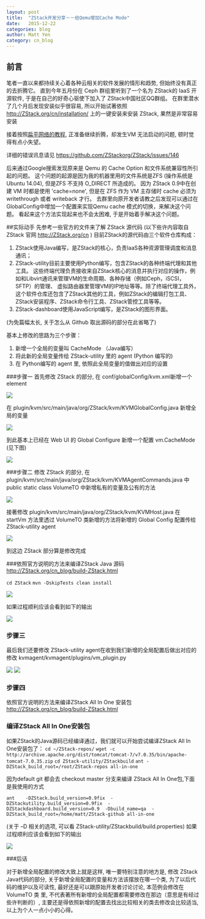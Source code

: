 ```yaml
---
layout: post
title:  "ZStack开发分享－－给Qemu增加Cache Mode"
date:   2015-12-22
categories: blog
author: Matt Yen 
category: cn_blog
---
```

## 前言
笔者一直以来都持续关心着各种云相关的软件发展的情形和趋势, 但始终没有真正的去折腾它。
直到今年五月份在 Ceph 群组里听到了一个名为 ZStack的 IaaS 开源软件, 于是在自己的好奇心驱使下加入了 ZStack中国社区QQ群组。
在群里潜水了几个月后发现安装似乎很容易, 所以开始试著依照
http://ZStack.org/cn/installation/ 上的一键安装来安装 ZStack, 果然是非常容易安装

接着按照[扁平网络的教程](http://ZStack.org/cn/tutorials/flat-network-ui.html), 正准备继续折腾，却发生VM 无法启动的问题, 顿时觉得有点小失望。


详细的错误讯息请见
https://github.com/ZStackorg/ZStack/issues/146

后来通过Google搜索发现原来是 Qemu 的 Cache Option 和文件系统兼容性所引起的问题。
这个问题的起源是因为我的机器里用的文件系统是ZFS (操作系统是 Ubuntu 14.04), 但是ZFS 不支持 O_DIRECT 所造成的。 
因为 ZStack 0.9中在创建 VM 时都是使用 'cache=none', 但是在 ZFS 作为 VM 主存储时 cache 必须为 writethrough 或者 writeback 才行。
去群里向原开发者请教之后发现可以通过在 GlobalConfig中增加一个配置来实现Qemu cache 模式的切换，来解决这个问题。
看起来这个方法实现起来也不会太困难, 于是开始着手解决这个问题。

##实际动手
先参考一些官方的文件来了解 ZStack 源代码
(以下些许内容取自 ZStack 官网 http://ZStack.org/cn )
目前ZStack的源代码由三个软件仓库构成：

 1. ZStack使用Java编写，是ZStack的核心，负责IaaS各种资源管理调度和消息通讯；
 2. ZStack-utility目前主要使用Python编写，包含ZStack的各种终端代理和其他工具。 这些终端代理负责接收来自ZStack核心的消息并执行对应的操作，例如和Libvirt通讯来管理VM的生命周期、各种存储（例如Ceph，iSCSI，SFTP）的管理、 虚拟路由器里管理VM的IP地址等等。除了终端代理工具外，这个软件仓库还包含了ZStack其他的工具，例如ZStack的编辑打包工具、 ZStack安装程序、ZStack命令行工具、ZStack管控工具等等。
 3. ZStack-dashboard使用JavaScript编写，是ZStack的图形界面。

(为免篇幅太长, 关于怎么从 Github 取出源码的部分在此省略了)

基本上修改的思路为三个步骤：
 1. 新增一个全局的变量叫 CacheMode （Java编写）
 2. 将此新的全局变量传给 ZStack-utility 里的 agent (Python 编写的)
 3. 在 Python编写的 agent 里, 依照此全局变量的值做出对应的设置

###步骤一
首先修改 ZStack 的部分, 
在 conf/globalConfig/kvm.xml新增一个element

<img src="/images/blogs/cache_mode/1.png" class="center-img img-responsive">

在 plugin/kvm/src/main/java/org/ZStack/kvm/KVMGlobalConfig.java 新增全局的变量

<img src="/images/blogs/cache_mode/2.png" class="center-img img-responsive">

到此基本上已经在 Web UI 的 Global Configure 新增一个配置 vm.CacheMode (见下图)

<img src="/images/blogs/cache_mode/3.png" class="center-img img-responsive">


###步骤二
修改 ZStack 的部分,
在plugin/kvm/src/main/java/org/ZStack/kvm/KVMAgentCommands.java 中
public static class VolumeTO 中新增私有的变量及公有的方法

<img src="/images/blogs/cache_mode/4.png" class="center-img img-responsive">

接著修改 plugin/kvm/src/main/java/org/ZStack/kvm/KVMHost.java
在 startVm 方法里透过 VolumeTO 类新增的方法将新增的 Global Config 配置传给 ZStack-utility agent

<img src="/images/blogs/cache_mode/5.png" class="center-img img-responsive">

到这边 ZStack 部分算是修改完成

###依照官方说明的方法来编译ZStack Java 源码
http://ZStack.org/cn_blog/build-ZStack.html

`cd ZStack`
`mvn -DskipTests clean install`

<img src="/images/blogs/cache_mode/6.png" class="center-img img-responsive">

如果过程顺利应该会看到如下的输出

<img src="/images/blogs/cache_mode/7.png" class="center-img img-responsive">


### 步骤三
最后我们还要修改 ZStack-utility agent在收到我们新增的全局配置后做出对应的修改
kvmagent/kvmagent/plugins/vm_plugin.py

<img src="/images/blogs/cache_mode/8.png" class="center-img img-responsive">

<img src="/images/blogs/cache_mode/9.png" class="center-img img-responsive">

### 步骤四
依照官方说明的方法来编译ZStack All In One 安装包
http://ZStack.org/cn_blog/build-ZStack.html

### 编译ZStack All In One安装包
如果ZStack的Java源码已经编译通过，我们就可以开始尝试编译ZStack All In One安装包了：
`cd ~/ZStack-repos/`
`wget -c http://archive.apache.org/dist/tomcat/tomcat-7/v7.0.35/bin/apache-tomcat-7.0.35.zip`
`cd ZStack-utility/ZStackbuild`
`ant -DZStack_build_root=/root/ZStack-repos all-in-one`

因为default git 都会去 checkout master 分支来编译  ZStack All In One包,下面是我使用的方式

`ant 	-DZStack.build_version=0.9fix 
-DZStackutility.build_version=0.9fix 
-DZStackdashboard.build_version=0.9 
-Dbuild_name=qa 
-DZStack_build_root=/home/matt/ZStack-github all-in-one`

(关于 –D 相关的选项, 可以看 ZStack-utility/ZStackbuild/build.properties)
如果过程顺利应该会看到如下的输出

<img src="/images/blogs/cache_mode/10.png" class="center-img img-responsive">

###后话

对于新增全局配置的修改大致上就是这样, 唯一要特别注意的地方是, 修改 ZStack Java代码的部分, 关于新增全局配置的变量和方法该摆放在哪一个类, 为了以后代码的维护以及可读性, 最好还是可以跟原始开发者讨论讨论, 本范例会修改在 VolumeTO 类 里, 不代表著所有新增的全局配置都需要修改在那边（意思是有经过些许判断的）, 主要还是得依照新增的配置去找出比较相关的类去修改会比较适当, 以上为个人一点小小的心得。

